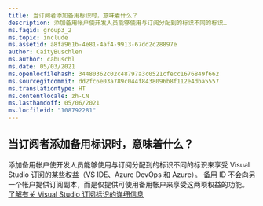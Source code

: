 ```yaml
---
title: 当订阅者添加备用标识时，意味着什么？
description: 添加备用帐户使开发人员能够使用与订阅分配到的标识不同的标识…
ms.faqid: group3_2
ms.topic: include
ms.assetid: a8fa961b-4e81-4af4-9913-67dd2c28897e
author: CaityBuschlen
ms.author: cabuschl
ms.date: 05/03/2021
ms.openlocfilehash: 34480362c02c48797a3c0521cfecc1676849f662
ms.sourcegitcommit: dd2fc6e03a789c044f8438096b8f112e4dba5557
ms.translationtype: HT
ms.contentlocale: zh-CN
ms.lasthandoff: 05/06/2021
ms.locfileid: "108792281"
---
```

## <a name="what-does-it-mean-when-my-subscribers-add-alternate-identities"></a>当订阅者添加备用标识时，意味着什么？

添加备用帐户使开发人员能够使用与订阅分配到的标识不同的标识来享受 Visual Studio 订阅的某些权益（VS IDE、Azure DevOps 和 Azure）。 备用 ID 不会向另一个帐户提供订阅副本，而是仅提供可使用备用帐户来享受这两项权益的功能。 [了解有关 Visual Studio 订阅标识的详细信息](https://docs.microsoft.com/visualstudio/subscriptions/vs-alternate-identity)
